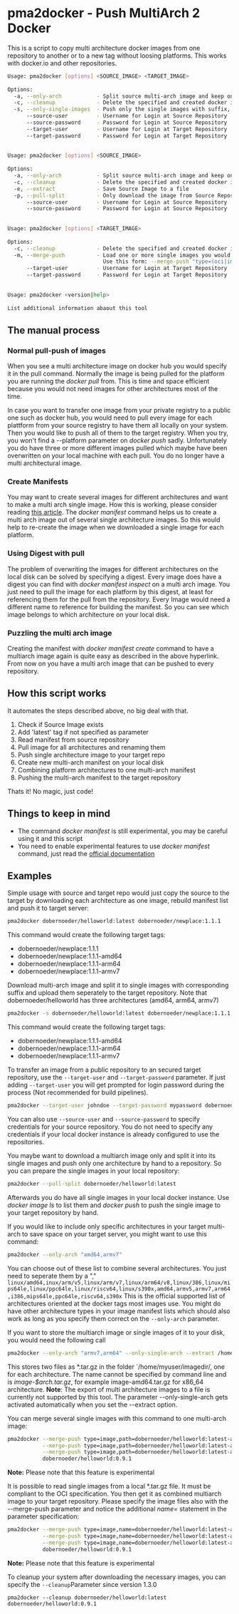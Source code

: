 # pma2docker - Push MultiArch 2 Docker
This is a script to copy multi architecture docker images from one repository to another or to a new tag without loosing platforms. This works with docker.io and other repositories.

```bash
Usage: pma2docker [options] <SOURCE_IMAGE> <TARGET_IMAGE>
 
Options:
  -a, --only-arch           - Split source multi-arch image and keep only specific arch (split multiple arch with comma: amd64,arm64)
  -c, --cleanup             - Delete the specified and created docker images from your local disk.
  -s, --only-single-images  - Push only the single images with suffix, e.g. *-amd64, *-arm64, *-armv7
      --source-user         - Username for Login at Source Repository
      --source-password     - Password for Login at Source Repository
      --target-user         - Username for Login at Target Repository
      --target-password     - Password for Login at Target Repository
 
 
Usage: pma2docker [options] <SOURCE_IMAGE>
 
Options:
  -a, --only-arch           - Split source multi-arch image and keep only specific arch (split multiple arch with comma: amd64,arm64)
  -c, --cleanup             - Delete the specified and created docker images from your local disk.
  -e, --extract             - Save Source Image to a file
  -p, --pull-split          - Only download the image from Source Repository and add suffix without pushing it somewhere
      --source-user         - Username for Login at Source Repository
      --source-password     - Password for Login at Source Repository
 
 
Usage: pma2docker [options] <TARGET_IMAGE>
 
Options:
  -c, --cleanup             - Delete the specified and created docker images from your local disk.
  -m, --merge-push          - Load one or more single images you would like to combine to a multiarch image and push it. You can specify multiple single image references:
                              Use this form: --merge-push "type=(oci|image),path=<(repository_path>|<path_to_tar.gz>),arch=<arch_of_single-image>"
      --target-user         - Username for Login at Target Repository
      --target-password     - Password for Login at Target Repository
 
 
Usage: pma2docker <version|help>
 
List additional information abaout this tool
```

## The manual process

### Normal pull-push of images
When you see a multi architecture image on docker hub you would specify it in the pull command. Normally the image is being pulled for the platform you are running the *docker pull* from. This is time and space efficient because you would not need images for other architectures most of the time.

In case you want to transfer one image from your private registry to a public one such as docker hub, you would need to pull every image for each plattform from your source registry to have them all locally on your system. Then you would like to push all of them to the target registry. When you try, you won't find a --platform parameter on *docker push* sadly. Unfortunately you do have three or more different images pulled which maybe have been overwritten on your local machine with each pull. You do no longer have a multi architectural image.

### Create Manifests
You may want to create several images for different architectures and want to make a multi arch single image. How this is working, please consider reading [this article](https://www.docker.com/blog/multi-arch-build-and-images-the-simple-way/).
The *docker manifest* command helps us to create a multi arch image out of several single architecture images. So this would help to re-create the image when we downloaded a single image for each platform.

### Using Digest with pull
The problem of overwriting the images for different architectures on the local disk can be solved by specifying a digest. Every image does have a digest you can find with *docker manifest inspect* on a multi arch image. You just need to pull the image for each platform by this digest, at least for referencing them for the pull from the repository. Every Image would need a different name to reference for building the manifest. So you can see which image belongs to which architecture on your local disk.

### Puzzling the multi arch image
Creating the manifest with *docker manifest create* command to have a multiarch image again is quite easy as described in the above hyperlink. From now on you have a multi arch image that can be pushed to every repository.


## How this script works
It automates the steps described above, no big deal with that.

1. Check if Source Image exists
2. Add 'latest' tag if not specified as parameter
3. Read manifest from source repository
4. Pull image for all architectures and renaming them
5. Push single architecture image to your target repo
6. Create new multi-arch manifest on your local disk
7. Combining platform architectures to one multi-arch manifest
8. Pushing the multi-arch manifest to the target repository

Thats it! No magic, just code!

## Things to keep in mind
- The command *docker manifest* is still experimental, you may be careful using it and this script
- You need to enable experimental features to use *docker manifest* command, just read the [official documentation](https://docs.docker.com/engine/reference/commandline/manifest/)

## Examples

Simple usage with source and target repo would just copy the source to the target by downloading each architecture as one image, rebuild manifest list and push it to target server:
```bash
pma2docker dobernoeder/helloworld:latest dobernoeder/newplace:1.1.1
```
This command would create the following target tags:
- dobernoeder/newplace:1.1.1     
- dobernoeder/newplace:1.1.1-amd64
- dobernoeder/newplace:1.1.1-arm64
- dobernoeder/newplace:1.1.1-armv7


Download multi-arch image and split it to single images with corresponding suffix and upload them seperately to the target repository. Note that dobernoeder/helloworld has three architectures (amd64, arm64, armv7)
```bash
pma2docker -s dobernoeder/helloworld:latest dobernoeder/newplace:1.1.1
```
This command would create the following target tags:
- dobernoeder/newplace:1.1.1-amd64
- dobernoeder/newplace:1.1.1-arm64
- dobernoeder/newplace:1.1.1-armv7


To transfer an image from a public repository to an secured target repository, use the `--target-user` and `--target-password` parameter. If just adding `--target-user` you will get prompted for login password during the process (Not recommended for build pipelines). 
```bash
pma2docker --target-user johndoe --target-password mypassword dobernoeder/helloworld:latest dobernoeder/newplace:1.1.1
```

You can also use `--source-user` and `--source-password` to specify credentials for your source repository.
You do not need to specify any credentials if your local docker instance is already configured to use the repositories.


You maybe want to download a multiarch image only and split it into its single images and push only one architecture by hand to a repository. So you can prepare the single images in your local repository:
```bash
pma2docker --pull-split dobernoeder/helloworld:latest
```
Afterwards you do have all single images in your local docker instance. Use *docker image ls* to list them and *docker push* to push the single image to your target repository by hand. 


If you would like to include only specific architectures in your target multi-arch to save space on your target server, you might want to use this command:
```bash
pma2docker --only-arch "amd64,armv7"
```
You can choose out of these list to combine several architectures. You just need to seperate them by a ","
`linux/amd64,inux/arm/v5,linux/arm/v7,linux/arm64/v8,linux/386,linux/mips64le,linux/ppc64le,linux/riscv64,linux/s390x,amd64,armv5,armv7,arm64,i386,mips64le,ppc64le,riscv64,s390x`
This is the official supported list of architectures oriented at the docker tags most images use. You might do have other architecture types in your image manifest lists which should also work as long as you specify them correct on the `--only-arch` parameter.

If you want to store the multiarch image or single images of it to your disk, you would need the following call
```bash
pma2docker --only-arch "armv7,arm64" --only-single-arch --extract /home/myuser/imagedir dobernoeder/helloworld:latest
```
This stores two files as \*.tar.gz in the folder `/home/myuser/imagedir/, one for each architecture. The name cannot be specified by command line and is *image-$arch.tar.gz*, for example image-amd64.tar.gz for x86_64 architecture.
**Note**: The export of multi architecture images to a file is currently not supported by this tool. The parameter --only-single-arch gets activated automatically when you set the --extract option.

You can merge several single images with this command to one multi-arch image:

```bash
pma2docker --merge-push type=image,path=dobernoeder/helloworld:latest-amd64,arch=amd64 \
           --merge-push type=image,path=dobernoeder/helloworld:latest-arm64,arch=arm64 \
           --merge-push type=image,path=dobernoeder/helloworld:latest-armv7,arch=armv7 \
           dobernoeder/helloworld:0.9.1
```

**Note:** Please note that this feature is experimental

It is possible to read single images from a local *.tar.gz file. It must be compliant to the OCI specification. You then get it as combined multiarch image to your target repository. Please specify the image files also with the --merge-push parameter and notice the additional *name=* statement in the parameter specification:

```bash
pma2docker --merge-push type=image,name=dobernoeder/helloworld:latest-amd64,path=./docker-image.tar.gz,arch=amd64 \
           --merge-push type=image,name=dobernoeder/helloworld:latest-arm64,path=./docker-image.tar.gz,arch=arm64 \
           --merge-push type=image,name=dobernoeder/helloworld:latest-armv7,path=./docker-image.tar.gz, arch=armv7 \            
           dobernoeder/helloworld:0.9.1
```

**Note:** Please note that this feature is experimental

To cleanup your system after downloading the necessary images, you can specify the `--cleanup`Parameter since version 1.3.0

``` 
pma2docker --cleanup dobernoeder/helloworld:latest dobernoeder/helloworld:0.9.1
```


